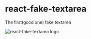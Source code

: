 # react-fake-textarea
The first(good one) fake textarea

![react-fake-textarea logo](https://max93.github.io/react-fake-textarea/logo-small.png)